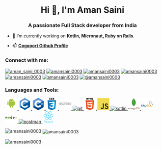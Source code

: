 <h1 align="center">Hi 👋, I'm Aman Saini</h1>
<h3 align="center">A passionate Full Stack developer from India</h3>

<!-- <p align="left"> <a href="https://github.com/ryo-ma/github-profile-trophy"><img src="https://github-profile-trophy.vercel.app/?username=amansaini0003" alt="amansaini0003" /></a> </p> -->

<!-- <p align="left"> <a href="https://twitter.com/aman_saini_0003" target="blank"><img src="https://img.shields.io/twitter/follow/aman_saini_0003?logo=twitter&style=for-the-badge" alt="aman_saini_0003" /></a> </p> -->

- 🌱 I’m currently working on **Kotlin, Micronaut, Ruby on Rails.**

- 📫 **[Cogoport Github Profile](https://github.com/aman-saini-cogoport)**


<h3 align="left">Connect with me:</h3>
<p align="left">
<a href="https://twitter.com/aman_saini_0003" target="blank"><img align="center" src="https://raw.githubusercontent.com/rahuldkjain/github-profile-readme-generator/master/src/images/icons/Social/twitter.svg" alt="aman_saini_0003" height="30" width="40" /></a>
<a href="https://www.linkedin.com/in/aman-saini-0003/" target="blank"><img align="center" src="https://raw.githubusercontent.com/rahuldkjain/github-profile-readme-generator/master/src/images/icons/Social/linked-in-alt.svg" alt="amansaini0003" height="30" width="40" /></a>
<a href="https://www.codechef.com/users/amansaini0003" target="blank"><img align="center" src="https://cdn.jsdelivr.net/npm/simple-icons@3.1.0/icons/codechef.svg" alt="amansaini0003" height="30" width="40" /></a>
<a href="https://www.hackerrank.com/amansaini0003" target="blank"><img align="center" src="https://raw.githubusercontent.com/rahuldkjain/github-profile-readme-generator/master/src/images/icons/Social/hackerrank.svg" alt="amansaini0003" height="30" width="40" /></a>
<a href="https://codeforces.com/profile/amansaini0003" target="blank"><img align="center" src="https://cdn.jsdelivr.net/npm/simple-icons@3.0.1/icons/codeforces.svg" alt="amansaini0003" height="30" width="40" /></a>
<a href="https://www.leetcode.com/amansaini0003" target="blank"><img align="center" src="https://raw.githubusercontent.com/rahuldkjain/github-profile-readme-generator/master/src/images/icons/Social/leet-code.svg" alt="amansaini0003" height="30" width="40" /></a>
<a href="https://www.hackerearth.com/@amansaini0003" target="blank"><img align="center" src="https://raw.githubusercontent.com/rahuldkjain/github-profile-readme-generator/master/src/images/icons/Social/hackerearth.svg" alt="@amansaini0003" height="30" width="40" /></a>
</p>

<h3 align="left">Languages and Tools:</h3>
<p align="left"> <a href="https://developer.android.com" target="_blank"> <img src="https://raw.githubusercontent.com/devicons/devicon/master/icons/android/android-original-wordmark.svg" alt="android" width="40" height="40"/> </a> <a href="https://www.cprogramming.com/" target="_blank"> <img src="https://raw.githubusercontent.com/devicons/devicon/master/icons/c/c-original.svg" alt="c" width="40" height="40"/> </a> <a href="https://www.w3schools.com/cpp/" target="_blank"> <img src="https://raw.githubusercontent.com/devicons/devicon/master/icons/cplusplus/cplusplus-original.svg" alt="cplusplus" width="40" height="40"/> </a> <a href="https://www.w3schools.com/css/" target="_blank"> <img src="https://raw.githubusercontent.com/devicons/devicon/master/icons/css3/css3-original-wordmark.svg" alt="css3" width="40" height="40"/> </a> <a href="https://expressjs.com" target="_blank"> <img src="https://raw.githubusercontent.com/devicons/devicon/master/icons/express/express-original-wordmark.svg" alt="express" width="40" height="40"/> </a> <a href="https://git-scm.com/" target="_blank"> <img src="https://www.vectorlogo.zone/logos/git-scm/git-scm-icon.svg" alt="git" width="40" height="40"/> </a> <a href="https://www.w3.org/html/" target="_blank"> <img src="https://raw.githubusercontent.com/devicons/devicon/master/icons/html5/html5-original-wordmark.svg" alt="html5" width="40" height="40"/> </a> <a href="https://developer.mozilla.org/en-US/docs/Web/JavaScript" target="_blank"> <img src="https://raw.githubusercontent.com/devicons/devicon/master/icons/javascript/javascript-original.svg" alt="javascript" width="40" height="40"/> </a> <a href="https://kotlinlang.org" target="_blank"> <img src="https://www.vectorlogo.zone/logos/kotlinlang/kotlinlang-icon.svg" alt="kotlin" width="40" height="40"/> </a> <a href="https://www.mongodb.com/" target="_blank"> <img src="https://raw.githubusercontent.com/devicons/devicon/master/icons/mongodb/mongodb-original-wordmark.svg" alt="mongodb" width="40" height="40"/> </a> <a href="https://www.mysql.com/" target="_blank"> <img src="https://raw.githubusercontent.com/devicons/devicon/master/icons/mysql/mysql-original-wordmark.svg" alt="mysql" width="40" height="40"/> </a> <a href="https://nodejs.org" target="_blank"> <img src="https://raw.githubusercontent.com/devicons/devicon/master/icons/nodejs/nodejs-original-wordmark.svg" alt="nodejs" width="40" height="40"/> </a> <a href="https://postman.com" target="_blank"> <img src="https://www.vectorlogo.zone/logos/getpostman/getpostman-icon.svg" alt="postman" width="40" height="40"/> </a> <a href="https://reactjs.org/" target="_blank"> <img src="https://raw.githubusercontent.com/devicons/devicon/master/icons/react/react-original-wordmark.svg" alt="react" width="40" height="40"/> </a> </p>

<p><img align="left" src="https://github-readme-stats.vercel.app/api/top-langs?username=amansaini0003&show_icons=true&locale=en&layout=compact" alt="amansaini0003" /></p>

<p>&nbsp;<img align="center" src="https://github-readme-stats.vercel.app/api?username=amansaini0003&show_icons=true&locale=en" alt="amansaini0003" /></p>

<p><img align="center" src="https://github-readme-streak-stats.herokuapp.com/?user=amansaini0003&" alt="amansaini0003" /></p>
